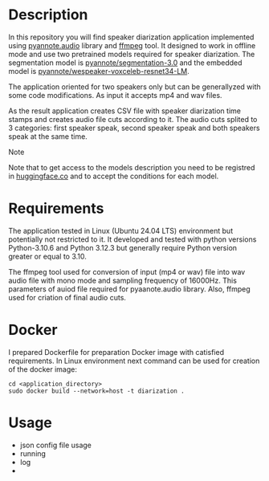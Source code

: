 # Description

In this repository you will find speaker diarization application implemented using [pyannote.audio](https://huggingface.co/pyannote) library and [ffmpeg](https://ffmpeg.org/) tool. It designed to work in offline mode and use two pretrained models required for speaker diarization. The segmentation model is [pyannote/segmentation-3.0](https://huggingface.co/pyannote/segmentation-3.0) and the embedded model is [pyannote/wespeaker-voxceleb-resnet34-LM](https://huggingface.co/pyannote/wespeaker-voxceleb-resnet34-LM).

The application oriented for two speakers only but can be generallyzed with some code modifications. As input it accepts mp4 and wav files.

As the result application creates CSV file with speaker diarization time stamps and creates audio file cuts according to it. The audio cuts splited to 3 categories: first speaker speak, second speaker speak and both speakers speak at the same time. 

> [!NOTE]
> Note that to get access to the models description you need to be registred in [huggingface.co](https://huggingface.co) and to accept the conditions for each model.

# Requirements

The application tested in Linux (Ubuntu 24.04 LTS) environment but potentially not restricted to it. It developed and tested with python versions Python-3.10.6 and Python 3.12.3 but generally require Python version greater or equal to 3.10.

The ffmpeg tool used for conversion of input (mp4 or wav) file into wav audio file with mono mode and sampling frequency of 16000Hz. This parameters of auiod file required for pyaanote.audio library. Also, ffmpeg used for criation of final audio cuts.

# Docker

I prepared Dockerfile for preparation Docker image with catisfied requirements. In Linux environment next command can be used for creation of the docker image:
```console
cd <application_directory>
sudo docker build --network=host -t diarization .
```

# Usage

- json config file usage
- running
- log
- 
